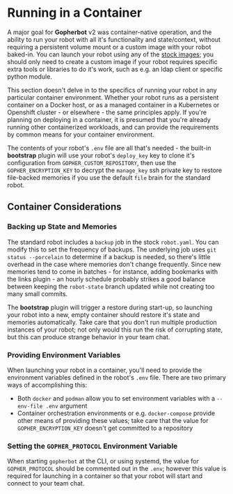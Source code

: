 # Running in a Container

A major goal for **Gopherbot** v2 was container-native operation, and the ability to run your robot with all it's functionality and state/context, without requiring a persistent volume mount or a custom image with your robot baked-in. You can launch your robot using any of the [stock images](https://quay.io/lnxjedi); you should only need to create a custom image if your robot requires specific extra tools or libraries to do it's work, such as e.g. an ldap client or specific python module.

This section doesn't delve in to the specifics of running your robot in any particular container environment. Whether your robot runs as a persistent container on a Docker host, or as a managed container in a Kubernetes or Openshift cluster - or elsewhere - the same principles apply. If you're planning on deploying in a container, it is presumed that you're already running other containerized workloads, and can provide the requirements by common means for your container environment.

The contents of your robot's `.env` file are all that's needed - the built-in **bootstrap** plugin will use your robot's `deploy_key` key to clone it's configuration from `GOPHER_CUSTOM_REPOSITORY`, then use the `GOPHER_ENCRYPTION_KEY` to decrypt the `manage_key` ssh private key to restore file-backed memories if you use the default `file` brain for the standard robot.

## Container Considerations

### Backing up State and Memories
The standard robot includes a `backup` job in the stock `robot.yaml`. You can modify this to set the frequency of backups. The underlying job uses `git status --porcelain` to determine if a backup is needed, so there's little overhead in the case where memories don't change frequently. Since new memories tend to come in batches - for instance, adding bookmarks with the links plugin - an hourly schedule probably strikes a good balance between keeping the `robot-state` branch updated while not creating too many small commits.

The **bootstrap** plugin will trigger a restore during start-up, so launching your robot into a new, empty container should restore it's state and memories automatically. Take care that you don't run multiple production instances of your robot; not only would this run the risk of corrupting state, but this can produce strange behavior in your team chat.

### Providing Environment Variables
When launching your robot in a container, you'll need to provide the environment variables defined in the robot's `.env` file. There are two primary ways of accomplishing this:
* Both `docker` and `podman` allow you to set environment variables with a `--env-file .env` argument
* Container orchestration environments or e.g. `docker-compose` provide other means of providing these values; take care that the value for `GOPHER_ENCRYPTION_KEY` doesn't get committed to a repository

### Setting the `GOPHER_PROTOCOL` Environment Variable
When starting `gopherbot` at the CLI, or using systemd, the value for `GOPHER_PROTOCOL` should be commented out in the `.env`; however this value is required for launching in a container so that your robot will start and connect to your team chat.

